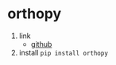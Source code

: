 # orthopy

1. link
   * [github](https://github.com/nschloe/orthopy)
2. install `pip install orthopy`
